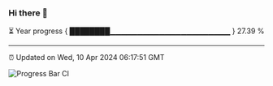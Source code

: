 ### Hi there 👋

⏳ Year progress { ████████▁▁▁▁▁▁▁▁▁▁▁▁▁▁▁▁▁▁▁▁▁▁ } 27.39 %

---

⏰ Updated on Wed, 10 Apr 2024 06:17:51 GMT

![Progress Bar CI](https://github.com/liununu/liununu/workflows/Progress%20Bar%20CI/badge.svg)
